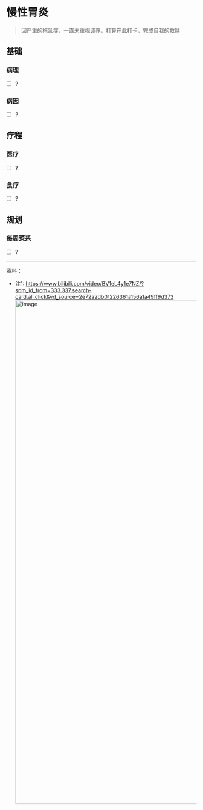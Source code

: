 # 慢性胃炎

> 因严重的拖延症，一直未重视调养，打算在此打卡，完成自我的救赎

## 基础

### 病理

- [ ] ?

### 病因

- [ ] ?

## 疗程

### 医疗

- [ ] ?

### 食疗

- [ ] ?

## 规划

### 每周菜系

- [ ] ?

---

资料：

- 注1: https://www.bilibili.com/video/BV1eL4y1e7NZ/?spm_id_from=333.337.search-card.all.click&vd_source=2e72a2db01226361a156a1a49ff9d373
  <img width="1330" alt="image" src="https://user-images.githubusercontent.com/7286154/222694761-8a56899b-efe2-4bf3-9756-6d0a2181ad62.png">

